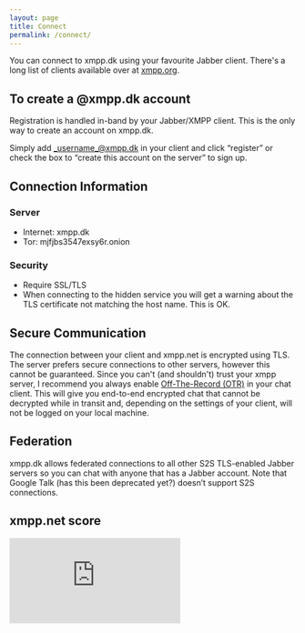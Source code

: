 ```yaml
---
layout: page
title: Connect
permalink: /connect/
---
```

You can connect to xmpp.dk using your favourite Jabber client. There's a long list of clients available over at [xmpp.org][jabber-clients]. 

## To create a @xmpp.dk account
Registration is handled in-band by your Jabber/XMPP client. This is the only way to create an account on xmpp.dk.  
  
Simply add _username_@xmpp.dk in your client and click “register” or check the box to “create this account on the server” to sign up.

## Connection Information

### Server

* Internet: xmpp.dk
* Tor: mjfjbs3547exsy6r.onion

### Security

* Require SSL/TLS
* When connecting to the hidden service you will get a warning about the TLS certificate not matching the host name. This is OK.

## Secure Communication
The connection between your client and xmpp.net is encrypted using TLS. The server prefers secure connections to other servers, however this cannot be guaranteed. 
Since you can't (and shouldn't) trust your xmpp server, I recommend you always enable [Off-The-Record (OTR)][off-the-record] in your chat client. This will give you end-to-end encrypted chat that cannot be decrypted while in transit
and, depending on the settings of your client, will not be logged on your local machine. 

## Federation
xmpp.dk allows federated connections to all other S2S TLS-enabled Jabber servers so you can chat with anyone that has a Jabber account. Note that Google Talk (has this been deprecated yet?) doesn’t support S2S connections.

## xmpp.net score
[![xmpp.net_score](https://xmpp.net/badge.php?domain=xmpp.dk)][xmpp.net]

[jabber-clients]: https://xmpp.org/software/clients.html
[off-the-record]: https://otr.cypherpunks.ca/
[xmpp.net]: https://xmpp.net/result.php?domain=xmpp.dk&type=client